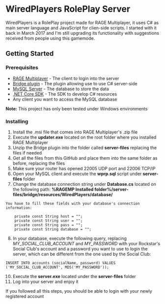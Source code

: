 # WiredPlayers RolePlay Server
WiredPlayers is a RolePlay project made for RAGE Multiplayer, it uses C# as main server language and JavaScript for clien-side scripts. I started with it back in March 2017 and I'm still upgrading its functionality with suggestions received from people using this gamemode.

## Getting Started

### Prerequisites

* [RAGE Multiplayer](https://cdn.gtanet.work/RAGE_Multiplayer.zip) - The client to login into the server
* [Bridge plugin](https://cdn.gtanet.work/bridge-package.zip) - The plugin allowing use to use C# server-side
* [MySQL Server](https://dev.mysql.com/downloads/mysql/) - The database to store the data
* [.NET Core SDK](https://www.microsoft.com/net/download) - The SDK to develop C# resources
* Any client you want to access the MySQL database

**Note:** This project has only been tested under Windows environments

### Installing
1. Install the .msi file that comes into RAGE Multiplayer's .zip file
2. Execute the **updater.exe** located on the root folder where you installed RAGE Multiplayer
3. Unzip the Bridge plugin into the folder called **server-files** replacing the files if needed
4. Get all the files from this GitHub and place them into the same folder as before, replacing the files
5. Make sure your router has opened 22005 UDP port and 22006 TCP/IP
6. Open your MySQL client and execute the **wprp.sql** script under **server-files** folder
7. Change the database connection string under **Database.cs** located on the following path: 
**%RAGEMP Installed folder%/server-files/bridge/resources/WiredPlayers/database/**
```
You have to fill these fields with your database's connection information:

	private const String host = "";
	private const String user = "";
	private const String pass = "";
	private const String database = "";
```
8. In your database, execute the following query, replacing *MY_SOCIAL_CLUB_ACCOUNT* and *MY_PASSWORD* with your Rockstar's Social Club's account and a password you want to use to login the server, which can be different from the one used by the Social Club:
```
INSERT INTO accounts (socialName, password) VALUES ('MY_SOCIAL_CLUB_ACCOUNT', MD5('MY_PASSWORD'));
```
10. Execute the **server.exe** located under the **server-files** folder
11. Log into your server and enjoy it


If you followed all this steps, you should be able to login with your newly registered account